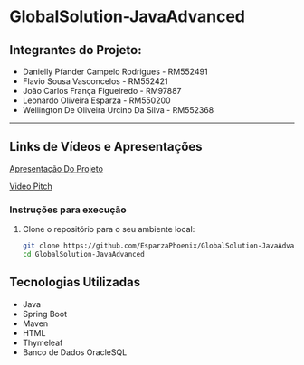 # GlobalSolution-JavaAdvanced

## Integrantes do Projeto:

* Danielly Pfander Campelo Rodrigues - RM552491
* Flavio Sousa Vasconcelos - RM552421 
* João Carlos França Figueiredo - RM97887 
* Leonardo Oliveira Esparza - RM550200
* Wellington De Oliveira Urcino Da Silva - RM552368

---

## Links de Vídeos e Apresentações

[Apresentação Do Projeto](https://youtu.be/7NWnykfZRl0)

[Video Pitch](https://youtu.be/SvemtgJ0oFM)

### **Instruções para execução**

1. Clone o repositório para o seu ambiente local:
   ```bash
   git clone https://github.com/EsparzaPhoenix/GlobalSolution-JavaAdvanced.git
   cd GlobalSolution-JavaAdvanced


## Tecnologias Utilizadas

  * Java
  * Spring Boot
  * Maven
  * HTML
  * Thymeleaf
  * Banco de Dados OracleSQL
